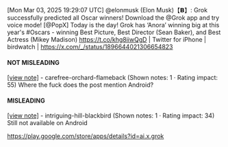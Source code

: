 [Mon Mar 03, 2025 19:29:07 UTC] @elonmusk (Elon Musk)【𝗕】: Grok successfully predicted all Oscar winners! Download the @Grok app and try voice mode! [@PopX] Today is the day!  Grok has ‘Anora’ winning big at this year's #Oscars - winning Best Picture, Best Director (Sean Baker), and Best Actress (Mikey Madison) https://t.co/khg8iiwQgD | Twitter for iPhone | birdwatch | https://x.com/_/status/1896644021306654823

#### NOT MISLEADING

[[view note]](https://x.com/i/birdwatch/n/1896768346978468032) - carefree-orchard-flameback (Shown notes: 1 · Rating impact: 55)
Where the fuck does the post mention Android? 

#### MISLEADING

[[view note]](https://x.com/i/birdwatch/n/1896764964238729534) - intriguing-hill-blackbird (Shown notes: 1 · Rating impact: 34)
Still not available on Android 

https://play.google.com/store/apps/details?id=ai.x.grok
